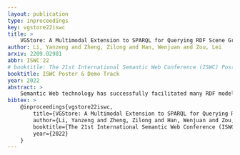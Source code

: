 ```yaml
---
layout: publication
type: inproceedings
key: vgstore22iswc
title: >
    VGStore: A Multimodal Extension to SPARQL for Querying RDF Scene Graph
author: Li, Yanzeng and Zheng, Zilong and Han, Wenjuan and Zou, Lei
arxiv: 2209.02981
abbr: ISWC'22
# booktitle: The 21st International Semantic Web Conference (ISWC) Poster & Demo Track
booktitle: ISWC Poster & Demo Track
year: 2022
abstract: >
    Semantic Web technology has successfully facilitated many RDF models with rich data representation methods. It also has the potential ability to represent and store multimodal knowledge bases such as multimodal scene graphs. However, most existing query languages, especially SPARQL, barely explore the implicit multimodal relationships like semantic similarity, spatial relations, etc. We first explored this issue by organizing a large-scale scene graph dataset, namely Visual Genome, in the RDF graph database. Based on the proposed RDF-stored multimodal scene graph, we extended SPARQL queries to answer questions containing relational reasoning about color, spatial, etc. Further demo (i.e., VGStore) shows the effectiveness of customized queries and displaying multimodal data.
bibtex: >
    @inproceedings{vgstore22iswc,
        title={VGStore: A Multimodal Extension to SPARQL for Querying RDF Scene Graph},
        author={Li, Yanzeng and Zheng, Zilong and Han, Wenjuan and Zou, Lei},
        booktitle={The 21st International Semantic Web Conference (ISWC) Poster & Demo Track},
        year={2022}
    }
---
```

